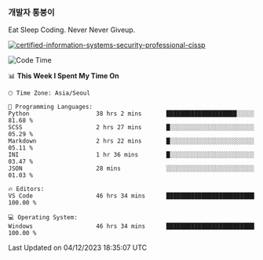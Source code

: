 ### 개발자 통붕이
Eat Sleep Coding.
Never Never Giveup.

[![certified-information-systems-security-professional-cissp](https://user-images.githubusercontent.com/44606727/157613689-acd84ec6-5f8f-4e79-89d9-a8d51f033634.png)](https://www.credly.com/badges/f394a010-85a0-450b-9136-8043af01d71c/public_url)

<!--START_SECTION:waka-->
![Code Time](http://img.shields.io/badge/Code%20Time-2%2C170%20hrs%2016%20mins-blue)

📊 **This Week I Spent My Time On** 

```text
🕑︎ Time Zone: Asia/Seoul

💬 Programming Languages: 
Python                   38 hrs 2 mins       ████████████████████░░░░░   81.68 % 
SCSS                     2 hrs 27 mins       █░░░░░░░░░░░░░░░░░░░░░░░░   05.29 % 
Markdown                 2 hrs 22 mins       █░░░░░░░░░░░░░░░░░░░░░░░░   05.11 % 
INI                      1 hr 36 mins        █░░░░░░░░░░░░░░░░░░░░░░░░   03.47 % 
JSON                     28 mins             ░░░░░░░░░░░░░░░░░░░░░░░░░   01.03 % 

🔥 Editors: 
VS Code                  46 hrs 34 mins      █████████████████████████   100.00 % 

💻 Operating System: 
Windows                  46 hrs 34 mins      █████████████████████████   100.00 % 
```


 Last Updated on 04/12/2023 18:35:07 UTC
<!--END_SECTION:waka-->
